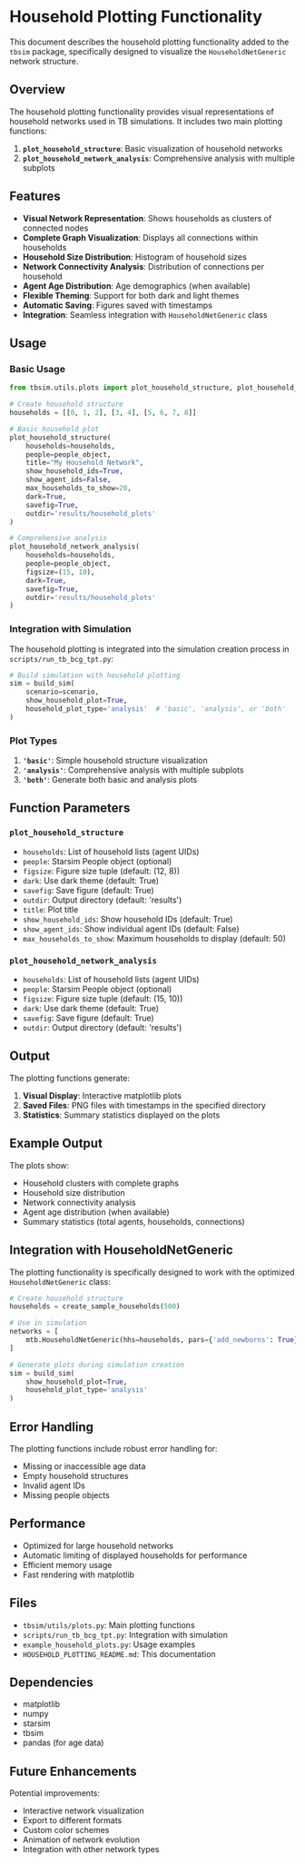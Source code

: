 # Household Plotting Functionality

This document describes the household plotting functionality added to the `tbsim` package, specifically designed to visualize the `HouseholdNetGeneric` network structure.

## Overview

The household plotting functionality provides visual representations of household networks used in TB simulations. It includes two main plotting functions:

1. **`plot_household_structure`**: Basic visualization of household networks
2. **`plot_household_network_analysis`**: Comprehensive analysis with multiple subplots

## Features

- **Visual Network Representation**: Shows households as clusters of connected nodes
- **Complete Graph Visualization**: Displays all connections within households
- **Household Size Distribution**: Histogram of household sizes
- **Network Connectivity Analysis**: Distribution of connections per household
- **Agent Age Distribution**: Age demographics (when available)
- **Flexible Theming**: Support for both dark and light themes
- **Automatic Saving**: Figures saved with timestamps
- **Integration**: Seamless integration with `HouseholdNetGeneric` class

## Usage

### Basic Usage

```python
from tbsim.utils.plots import plot_household_structure, plot_household_network_analysis

# Create household structure
households = [[0, 1, 2], [3, 4], [5, 6, 7, 8]]

# Basic household plot
plot_household_structure(
    households=households,
    people=people_object,
    title="My Household Network",
    show_household_ids=True,
    show_agent_ids=False,
    max_households_to_show=20,
    dark=True,
    savefig=True,
    outdir='results/household_plots'
)

# Comprehensive analysis
plot_household_network_analysis(
    households=households,
    people=people_object,
    figsize=(15, 10),
    dark=True,
    savefig=True,
    outdir='results/household_plots'
)
```

### Integration with Simulation

The household plotting is integrated into the simulation creation process in `scripts/run_tb_bcg_tpt.py`:

```python
# Build simulation with household plotting
sim = build_sim(
    scenario=scenario,
    show_household_plot=True,
    household_plot_type='analysis'  # 'basic', 'analysis', or 'both'
)
```

### Plot Types

1. **`'basic'`**: Simple household structure visualization
2. **`'analysis'`**: Comprehensive analysis with multiple subplots
3. **`'both'`**: Generate both basic and analysis plots

## Function Parameters

### `plot_household_structure`

- `households`: List of household lists (agent UIDs)
- `people`: Starsim People object (optional)
- `figsize`: Figure size tuple (default: (12, 8))
- `dark`: Use dark theme (default: True)
- `savefig`: Save figure (default: True)
- `outdir`: Output directory (default: 'results')
- `title`: Plot title
- `show_household_ids`: Show household IDs (default: True)
- `show_agent_ids`: Show individual agent IDs (default: False)
- `max_households_to_show`: Maximum households to display (default: 50)

### `plot_household_network_analysis`

- `households`: List of household lists (agent UIDs)
- `people`: Starsim People object (optional)
- `figsize`: Figure size tuple (default: (15, 10))
- `dark`: Use dark theme (default: True)
- `savefig`: Save figure (default: True)
- `outdir`: Output directory (default: 'results')

## Output

The plotting functions generate:

1. **Visual Display**: Interactive matplotlib plots
2. **Saved Files**: PNG files with timestamps in the specified directory
3. **Statistics**: Summary statistics displayed on the plots

## Example Output

The plots show:
- Household clusters with complete graphs
- Household size distribution
- Network connectivity analysis
- Agent age distribution (when available)
- Summary statistics (total agents, households, connections)

## Integration with HouseholdNetGeneric

The plotting functionality is specifically designed to work with the optimized `HouseholdNetGeneric` class:

```python
# Create household structure
households = create_sample_households(500)

# Use in simulation
networks = [
    mtb.HouseholdNetGeneric(hhs=households, pars={'add_newborns': True})
]

# Generate plots during simulation creation
sim = build_sim(
    show_household_plot=True,
    household_plot_type='analysis'
)
```

## Error Handling

The plotting functions include robust error handling for:
- Missing or inaccessible age data
- Empty household structures
- Invalid agent IDs
- Missing people objects

## Performance

- Optimized for large household networks
- Automatic limiting of displayed households for performance
- Efficient memory usage
- Fast rendering with matplotlib

## Files

- `tbsim/utils/plots.py`: Main plotting functions
- `scripts/run_tb_bcg_tpt.py`: Integration with simulation
- `example_household_plots.py`: Usage examples
- `HOUSEHOLD_PLOTTING_README.md`: This documentation

## Dependencies

- matplotlib
- numpy
- starsim
- tbsim
- pandas (for age data)

## Future Enhancements

Potential improvements:
- Interactive network visualization
- Export to different formats
- Custom color schemes
- Animation of network evolution
- Integration with other network types 